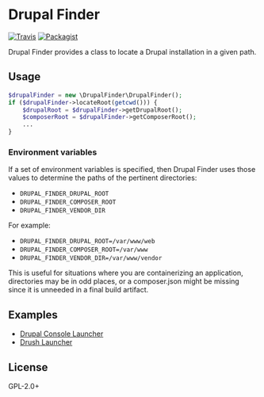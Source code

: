 # Drupal Finder

[![Travis](https://img.shields.io/travis/webflo/drupal-finder.svg)](https://travis-ci.org/webflo/drupal-finder) [![Packagist](https://img.shields.io/packagist/v/webflo/drupal-finder.svg)](https://packagist.org/packages/webflo/drupal-finder)

Drupal Finder provides a class to locate a Drupal installation in a given path.

## Usage

```PHP
$drupalFinder = new \DrupalFinder\DrupalFinder();
if ($drupalFinder->locateRoot(getcwd())) {
    $drupalRoot = $drupalFinder->getDrupalRoot();
    $composerRoot = $drupalFinder->getComposerRoot();
    ...
}
```

### Environment variables

If a set of environment variables is specified, then Drupal Finder uses those
values to determine the paths of the pertinent directories:

- `DRUPAL_FINDER_DRUPAL_ROOT`
- `DRUPAL_FINDER_COMPOSER_ROOT`
- `DRUPAL_FINDER_VENDOR_DIR`

For example:

- `DRUPAL_FINDER_DRUPAL_ROOT=/var/www/web`
- `DRUPAL_FINDER_COMPOSER_ROOT=/var/www`
- `DRUPAL_FINDER_VENDOR_DIR=/var/www/vendor`

This is useful for situations where you are containerizing an application,
directories may be in odd places, or a composer.json might be missing since it
is unneeded in a final build artifact.

## Examples

- [Drupal Console Launcher](https://github.com/hechoendrupal/drupal-console-launcher)
- [Drush Launcher](https://github.com/drush-ops/drush-launcher)

## License

GPL-2.0+
